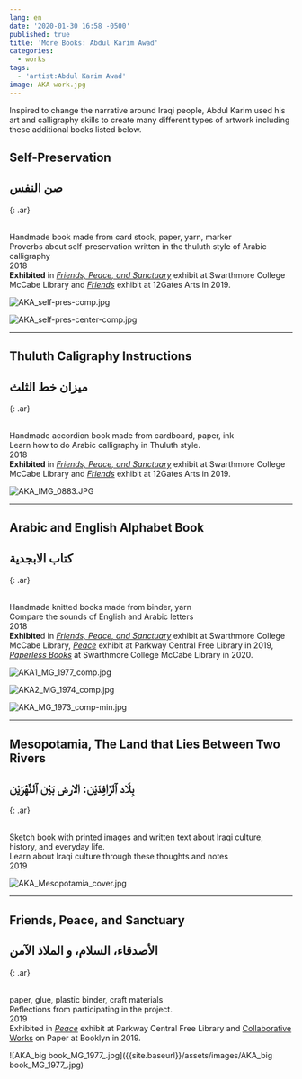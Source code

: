 ```yaml
---
lang: en
date: '2020-01-30 16:58 -0500'
published: true
title: 'More Books: Abdul Karim Awad'
categories:
  - works
tags:
  - 'artist:Abdul Karim Awad'
image: AKA work.jpg
---
```

Inspired to change the narrative around Iraqi people, Abdul Karim used his art and calligraphy skills to create many different types of artwork including these additional books listed below.

## **Self-Preservation**
## **صن النفس**
{: .ar}

<br/>Handmade book made from card stock, paper, yarn, marker 
<br/>Proverbs about self-preservation written in the thuluth style of Arabic calligraphy
<br/>2018
<br/>**Exhibited** in [_Friends, Peace, and Sanctuary_](http://fps.swarthmore.edu/exhibitions/exhibit:swarthmore/swarthmore/) exhibit at Swarthmore College McCabe Library and [_Friends_](http://fps.swarthmore.edu/exhibitions/exhibit:twelve%20gates/friends/) exhibit at 12Gates Arts in 2019.

![AKA_self-pres-comp.jpg]({{site.baseurl}}/assets/images/AKA_self-pres-comp.jpg)

![AKA_self-pres-center-comp.jpg]({{site.baseurl}}/assets/images/AKA_self-pres-center-comp.jpg)


<hr/>


## **Thuluth Caligraphy Instructions**
## **ميزان خط الثلث**
{: .ar}

<br/>Handmade accordion book made from cardboard, paper, ink 
<br/>Learn how to do Arabic calligraphy in Thuluth style.
<br/>2018
<br/>**Exhibited** in [_Friends, Peace, and Sanctuary_](http://fps.swarthmore.edu/exhibitions/exhibit:swarthmore/swarthmore/) exhibit at Swarthmore College McCabe Library and [_Friends_](http://fps.swarthmore.edu/exhibitions/exhibit:twelve%20gates/friends/) exhibit at 12Gates Arts in 2019.


![AKA_IMG_0883.JPG]({{site.baseurl}}/assets/images/AKA_IMG_0883.JPG)


<hr/>


## **Arabic and English Alphabet Book**
## **كتاب الابجدية**
{: .ar}

<br/>Handmade knitted books made from binder, yarn 
<br/>Compare the sounds of English and Arabic letters
<br/>2018
<br/>**Exhibite**d in [_Friends, Peace, and Sanctuary_](http://fps.swarthmore.edu/exhibitions/exhibit:swarthmore/swarthmore/) exhibit at Swarthmore College McCabe Library, [_Peace_](http://fps.swarthmore.edu/exhibitions/exhibit:free%20library/peace/) exhibit at Parkway Central Free Library in 2019, [_Paperless Books_](https://www.burbio.com/states/Pennsylvania/Swarthmore/swarthmore-college-featured-events/Exhibition:-Paperless-Artists%E2%80%99-Books-in-the-Collection-180450161%E2%80%9C%3E%20%20%20%20%3Cmeta%20charset=) at Swarthmore College McCabe Library in 2020.



![AKA1_MG_1977_comp.jpg]({{site.baseurl}}/assets/images/AKA1_MG_1977_comp.jpg)

![AKA2_MG_1974_comp.jpg]({{site.baseurl}}/assets/images/AKA2_MG_1974_comp.jpg)

![AKA_MG_1973_comp-min.jpg]({{site.baseurl}}/assets/images/AKA_MG_1973_comp-min.jpg)


<hr/>


## **Mesopotamia, The Land that Lies Between Two Rivers**
## **بِلَاد ٱلرَّافِدَيْن: الارض بَيْن ٱلنَّهْرَيْن**
{: .ar}

<br/>Sketch book with printed images and written text about Iraqi culture, history, and everyday life.
<br/>Learn about Iraqi culture through these thoughts and notes
<br/>2019

![AKA_Mesopotamia_cover.jpg]({{site.baseurl}}/assets/images/AKA_Mesopotamia_cover.jpg)


<hr/>


## **Friends, Peace, and Sanctuary**
## **الأصدقاء، السلام، و الملاذ الآمن**
{: .ar}

<br/>paper, glue, plastic binder, craft materials
<br/>Reflections from participating in the project.
<br/>2019
<br/>Exhibited in [_Peace_](http://fps.swarthmore.edu/exhibitions/exhibit:free%20library/peace/) exhibit at Parkway Central Free Library and [Collaborative Works](http://fps.swarthmore.edu/exhibitions/exhibit:booklyn/september-27-october-26-2019/) on Paper at Booklyn in 2019.


![AKA_big book_MG_1977_.jpg]({{site.baseurl}}/assets/images/AKA_big book_MG_1977_.jpg)



